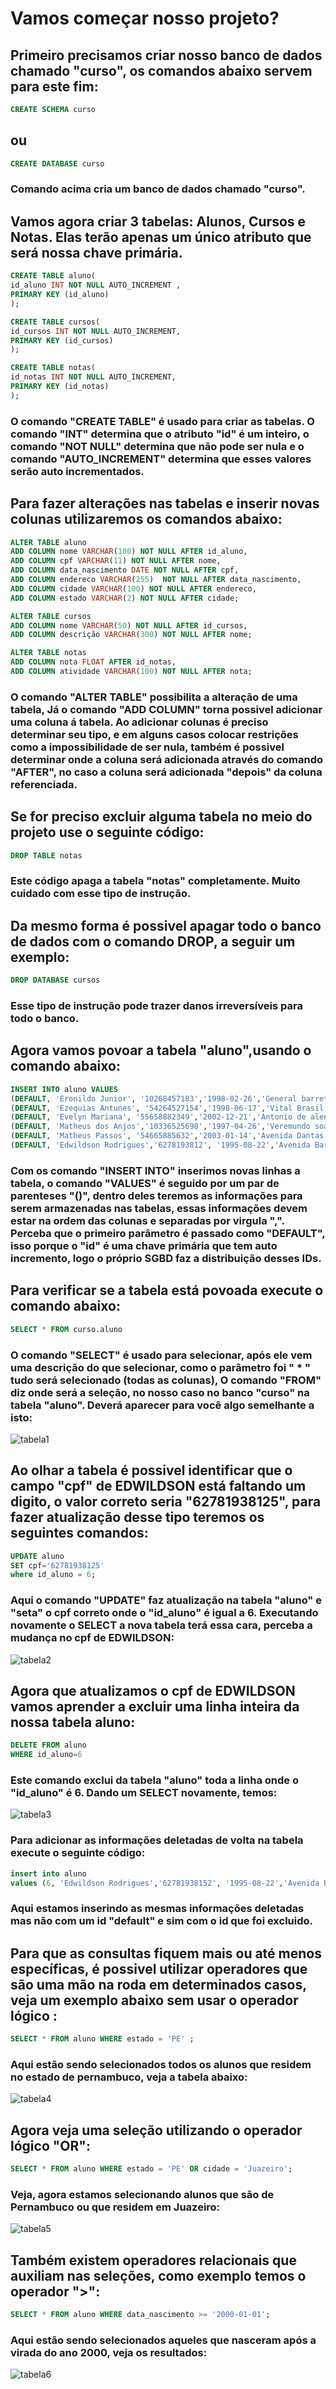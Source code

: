 # Vamos começar nosso projeto?
## Primeiro precisamos criar nosso banco de dados chamado "curso", os comandos abaixo servem para este fim:
```sql
CREATE SCHEMA curso
```
## ou
```sql
CREATE DATABASE curso
```
### Comando acima cria um banco de dados chamado "curso".
## Vamos agora criar 3 tabelas: Alunos, Cursos e Notas. Elas terão apenas um único atributo que será nossa chave primária.
```sql
CREATE TABLE aluno(
id_aluno INT NOT NULL AUTO_INCREMENT ,
PRIMARY KEY (id_aluno)
);
```
```sql
CREATE TABLE cursos(
id_cursos INT NOT NULL AUTO_INCREMENT,
PRIMARY KEY (id_cursos)
);
```
```sql
CREATE TABLE notas(
id_notas INT NOT NULL AUTO_INCREMENT,
PRIMARY KEY (id_notas)
);
```
### O comando "CREATE TABLE" é usado para criar as tabelas. O comando "INT" determina que o atributo "id" é um inteiro, o comando "NOT NULL" determina que não pode ser nula e o comando "AUTO_INCREMENT" determina que esses valores serão auto incrementados.
## Para fazer alterações nas tabelas e inserir novas colunas utilizaremos os comandos abaixo:
```sql
ALTER TABLE aluno
ADD COLUMN nome VARCHAR(100) NOT NULL AFTER id_aluno,
ADD COLUMN cpf VARCHAR(11) NOT NULL AFTER nome,
ADD COLUMN data_nascimento DATE NOT NULL AFTER cpf,
ADD COLUMN endereco VARCHAR(255)  NOT NULL AFTER data_nascimento,
ADD COLUMN cidade VARCHAR(100) NOT NULL AFTER endereco,
ADD COLUMN estado VARCHAR(2) NOT NULL AFTER cidade;
```
```sql
ALTER TABLE cursos
ADD COLUMN nome VARCHAR(50) NOT NULL AFTER id_cursos,
ADD COLUMN descrição VARCHAR(300) NOT NULL AFTER nome;
```
```sql
ALTER TABLE notas
ADD COLUMN nota FLOAT AFTER id_notas,
ADD COLUMN atividade VARCHAR(100) NOT NULL AFTER nota;
```
### O comando "ALTER TABLE" possibilita a alteração de uma tabela, Já o comando "ADD COLUMN" torna possivel adicionar uma coluna á tabela. Ao adicionar colunas é preciso determinar seu tipo, e em alguns casos colocar restrições como a impossibilidade de ser nula, também é possivel determinar onde a coluna será adicionada através do comando "AFTER", no caso a coluna será adicionada "depois" da coluna referenciada.  
## Se for preciso excluir alguma tabela no meio do projeto use o seguinte código:
```sql
DROP TABLE notas
```
### Este código apaga a tabela "notas" completamente. Muito cuidado com esse tipo de instrução.
## Da mesmo forma é possivel apagar todo o banco de dados com o comando DROP, a seguir um exemplo:
```sql
DROP DATABASE cursos
```
### Esse tipo de instrução pode trazer danos irreversíveis para todo o banco.
## Agora vamos povoar a tabela "aluno",usando o comando abaixo:
```sql
INSERT INTO aluno VALUES 
(DEFAULT, 'Eronildo Junior', '10268457183','1998-02-26','General barreto de menezes, 80','Petrolina','PE'),
(DEFAULT, 'Ezequias Antunes', '54264527154','1998-06-17','Vital Brasil, 788','Remanso','BA'),
(DEFAULT, 'Evelyn Mariana', '55658882349','2002-12-21','Antonio de alencar sampaio, 321','Salgueiro','PE'),
(DEFAULT, 'Matheus dos Anjos','10336525698','1997-04-26','Veremundo soares, 10','Petrolina','PE'),
(DEFAULT, 'Matheus Passos', '54665885632','2003-01-14','Avenida Dantas Machado, 317B','Belo Horizonte','MG'),
(DEFAULT, 'Edwildson Rodrigues','6278193812', '1995-08-22','Avenida Barão do ouro preto, 820', 'Juazeiro', 'BA');
```
### Com os comando "INSERT INTO" inserimos novas linhas a tabela, o comando "VALUES" é seguido por um par de parenteses "()", dentro deles teremos as informações para serem armazenadas nas tabelas, essas informações devem estar na ordem das colunas e separadas por virgula ",". Perceba que o primeiro parâmetro é passado como "DEFAULT", isso porque o "id" é uma chave primária que tem auto incremento, logo o próprio SGBD faz a distribuição desses IDs.
## Para verificar se a tabela está povoada execute o comando abaixo:
```sql
SELECT * FROM curso.aluno
```
### O comando "SELECT" é usado para selecionar, após ele vem uma descrição do que selecionar, como o parâmetro foi " * " tudo será selecionado (todas as colunas), O comando "FROM" diz onde será a seleção, no nosso caso no banco "curso" na tabela "aluno". Deverá aparecer para você algo semelhante a isto:
![tabela1](https://github.com/ERONILDOJUNIOR/SQL-introdu-o/blob/main/imagens/tabela1.png)
## Ao olhar a tabela é possivel identificar que o campo "cpf" de EDWILDSON está faltando um digito, o valor correto seria "62781938125", para fazer atualização desse tipo teremos os seguintes comandos:
```sql
UPDATE aluno
SET cpf='62781938125'
where id_aluno = 6;
```
### Aqui o comando "UPDATE" faz atualização na tabela "aluno" e "seta" o cpf correto onde o "id_aluno" é igual a 6. Executando novamente o SELECT a nova tabela terá essa cara, perceba a mudança no cpf de EDWILDSON:
![tabela2](https://github.com/ERONILDOJUNIOR/SQL-introdu-o/blob/main/imagens/tabela2.png)
## Agora que atualizamos o cpf de EDWILDSON vamos aprender a excluir uma linha inteira da nossa tabela aluno:
```sql
DELETE FROM aluno
WHERE id_aluno=6
```
### Este comando exclui da tabela "aluno" toda a linha onde o "id_aluno" é 6. Dando um SELECT novamente, temos:
![tabela3](https://github.com/ERONILDOJUNIOR/SQL-introdu-o/blob/main/imagens/tabela3.png)
### Para adicionar as informações deletadas de volta na tabela execute o seguinte código:
```sql
insert into aluno 
values (6, 'Edwildson Rodrigues','62781938152', '1995-08-22','Avenida Barão do ouro preto, 820', 'Juazeiro', 'BA');
```
### Aqui estamos inserindo as mesmas informações deletadas mas não com um id "default" e sim com o id que foi excluido.
## Para que as consultas fiquem mais ou até menos específicas, é possivel utilizar operadores que são uma mão na roda em determinados casos, veja um exemplo abaixo sem usar o operador lógico :
```sql
SELECT * FROM aluno WHERE estado = 'PE' ;
```
### Aqui estão sendo selecionados todos os alunos que residem no estado de pernambuco, veja a tabela abaixo:
![tabela4](https://github.com/ERONILDOJUNIOR/SQL-introdu-o/blob/main/imagens/tabela4.png)
## Agora veja uma seleção utilizando o operador lógico "OR":
```sql
SELECT * FROM aluno WHERE estado = 'PE' OR cidade = 'Juazeiro';
```
### Veja, agora estamos selecionando alunos que são de Pernambuco ou que residem em Juazeiro:
![tabela5](https://github.com/ERONILDOJUNIOR/SQL-introdu-o/blob/main/imagens/tabela5.png)
## Também existem operadores relacionais que auxiliam nas seleções, como exemplo temos o operador ">":
```sql
SELECT * FROM aluno WHERE data_nascimento >= '2000-01-01';
```
### Aqui estão sendo selecionados aqueles que nasceram após a virada do ano 2000, veja os resultados:
![tabela6](https://github.com/ERONILDOJUNIOR/SQL-introdu-o/blob/main/imagens/tabela6.png)
